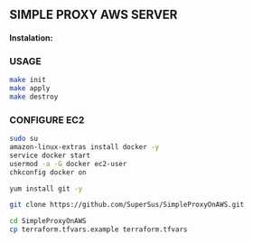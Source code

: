 ## SIMPLE PROXY AWS SERVER

#### Instalation:

### USAGE
```bash
make init
make apply
make destroy
```

### CONFIGURE EC2
```bash
sudo su
amazon-linux-extras install docker -y
service docker start
usermod -a -G docker ec2-user
chkconfig docker on

yum install git -y

git clone https://github.com/SuperSus/SimpleProxyOnAWS.git

cd SimpleProxyOnAWS
cp terraform.tfvars.example terraform.tfvars
```
